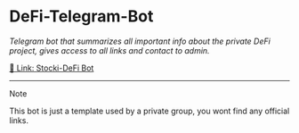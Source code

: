 # DeFi-Telegram-Bot

_Telegram bot that summarizes all important info about the private DeFi project, gives access to all links and contact to admin._

[🔗 Link: Stocki-DeFi Bot]()

---
> [!NOTE]
> This bot is just a template used by a private group, you wont find any official links.









